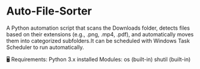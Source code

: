 # Auto-File-Sorter
A Python automation script that scans the Downloads folder, detects files based on their extensions (e.g., .png, .mp4, .pdf), and automatically moves them into categorized subfolders.It can be scheduled with Windows Task Scheduler to run automatically.

🖥️ Requirements:
Python 3.x installed
Modules:
os (built-in)
shutil (built-in)
